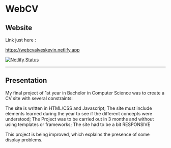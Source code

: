 # WebCV

## Website 

Link just here :

https://webcvalveskevin.netlify.app

[![Netlify Status](https://api.netlify.com/api/v1/badges/b6dae75b-bbc4-4cf7-b3a3-7bf6eb8984ca/deploy-status)](https://app.netlify.com/sites/webcvalveskevin/deploys)

<hr>

## Presentation

My final project of 1st year in Bachelor in Computer Science was to create a CV site with several constraints:

The site is written in HTML/CSS and Javascript;
The site must include elements learned during the year to see if the different concepts were understood;
The Project was to be carried out in 3 months and without using templates or frameworks;
The site had to be a bit RESPONSIVE

This project is being improved, which explains the presence of some display problems.




